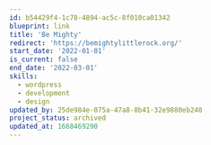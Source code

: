 ```yaml
---
id: b54429f4-1c78-4894-ac5c-8f010ca01342
blueprint: link
title: 'Be Mighty'
redirect: 'https://bemightylittlerock.org/'
start_date: '2022-01-01'
is_current: false
end_date: '2022-03-01'
skills:
  - wordpress
  - development
  - design
updated_by: 25de984e-075a-47a8-8b41-32e9880eb240
project_status: archived
updated_at: 1668469290
---
```

